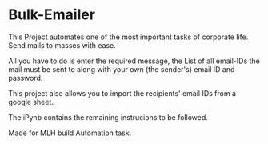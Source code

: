 # Bulk-Emailer

This Project automates one of the most important tasks of corporate life. Send mails to masses with ease.

All you have to do is enter the required message, the List of all email-IDs the mail must be sent to along with your own (the sender's) email ID and password.

This project also allows you to import the recipients' email IDs from a google sheet.

The iPynb contains the remaining instrucions to be followed.

Made for MLH build Automation task.

